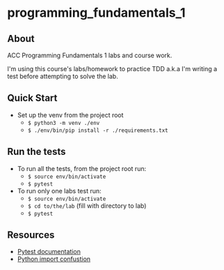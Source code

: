 # programming_fundamentals_1

## About

ACC Programming Fundamentals 1 labs and course work.

I'm using this course's labs/homework to practice TDD a.k.a I'm writing a test before attempting to solve the lab.

## Quick Start

* Set up the venv from the project root
  * `$ python3 -m venv ./env`
  * `$ ./env/bin/pip install -r ./requirements.txt`

## Run the tests

* To run all the tests, from the project root run:
  * `$ source env/bin/activate`
  * `$ pytest`
* To run only one labs test run:
  * `$ source env/bin/activate`
  * `$ cd to/the/lab` (fill with directory to lab)
  * `$ pytest`

## Resources

* [Pytest documentation](https://docs.pytest.org/en/latest/contents.html#toc)
* [Python import confustion](http://effbot.org/zone/import-confusion.htm)